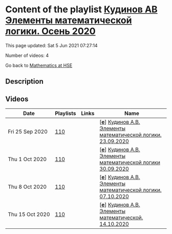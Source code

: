 # Content of the playlist [Кудинов АВ Элементы математической логики. Осень 2020](https://youtube.com/playlist?list=PLq3E5oubNNoD_zJ3y8Nu2w_-iRdqe6NOq)

This page updated: Sat 5 Jun 2021 07:27:14

Number of videos: 4

Go back to [Mathematics at HSE](./README.md)

## Description



## Videos

|Date|Playlists|Links|Name|
|---|---|---|---|
| Fri&nbsp;25&nbsp;Sep&nbsp;2020 | [110](./playlists/110.md "Кудинов АВ Элементы математической логики. Осень 2020") |  | [[**e**](https://studio.youtube.com/video/0eEhV_E7xbo/edit)] [Кудинов А.В. Элементы математической логики. 23.09.2020](https://youtube.com/watch?v=0eEhV_E7xbo&list=PLq3E5oubNNoD_zJ3y8Nu2w_-iRdqe6NOq "") |
| Thu&nbsp;1&nbsp;Oct&nbsp;2020 | [110](./playlists/110.md "Кудинов АВ Элементы математической логики. Осень 2020") |  | [[**e**](https://studio.youtube.com/video/H3jU9f94EmE/edit)] [Кудинов А.В. Элементы математической логики 30.09.2020](https://youtube.com/watch?v=H3jU9f94EmE&list=PLq3E5oubNNoD_zJ3y8Nu2w_-iRdqe6NOq "") |
| Thu&nbsp;8&nbsp;Oct&nbsp;2020 | [110](./playlists/110.md "Кудинов АВ Элементы математической логики. Осень 2020") |  | [[**e**](https://studio.youtube.com/video/wr77ukUQtHg/edit)] [Кудинов А.В. Элементы математической логики. 07.10.2020](https://youtube.com/watch?v=wr77ukUQtHg&list=PLq3E5oubNNoD_zJ3y8Nu2w_-iRdqe6NOq "") |
| Thu&nbsp;15&nbsp;Oct&nbsp;2020 | [110](./playlists/110.md "Кудинов АВ Элементы математической логики. Осень 2020") |  | [[**e**](https://studio.youtube.com/video/tpf-a14jdFk/edit)] [Кудинов А.В. Элементы математической. 14.10.2020](https://youtube.com/watch?v=tpf-a14jdFk&list=PLq3E5oubNNoD_zJ3y8Nu2w_-iRdqe6NOq "") |
